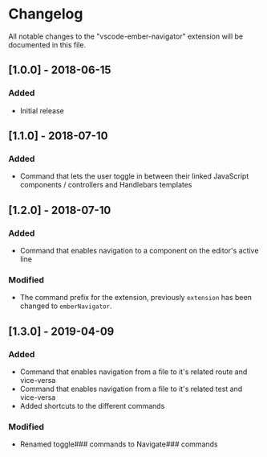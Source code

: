 # Changelog
All notable changes to the "vscode-ember-navigator" extension will be documented in this file.

## [1.0.0] - 2018-06-15
### Added
- Initial release

## [1.1.0] - 2018-07-10
### Added
- Command that lets the user toggle in between their linked JavaScript components / controllers and Handlebars templates

## [1.2.0] - 2018-07-10
### Added
- Command that enables navigation to a component on the editor's active line

### Modified
- The command prefix for the extension, previously `extension` has been changed to `emberNavigator`.

## [1.3.0] - 2019-04-09
### Added
- Command that enables navigation from a file to it's related route and vice-versa
- Command that enables navigation from a file to it's related test and vice-versa
- Added shortcuts to the different commands

### Modified
- Renamed toggle### commands to Navigate### commands